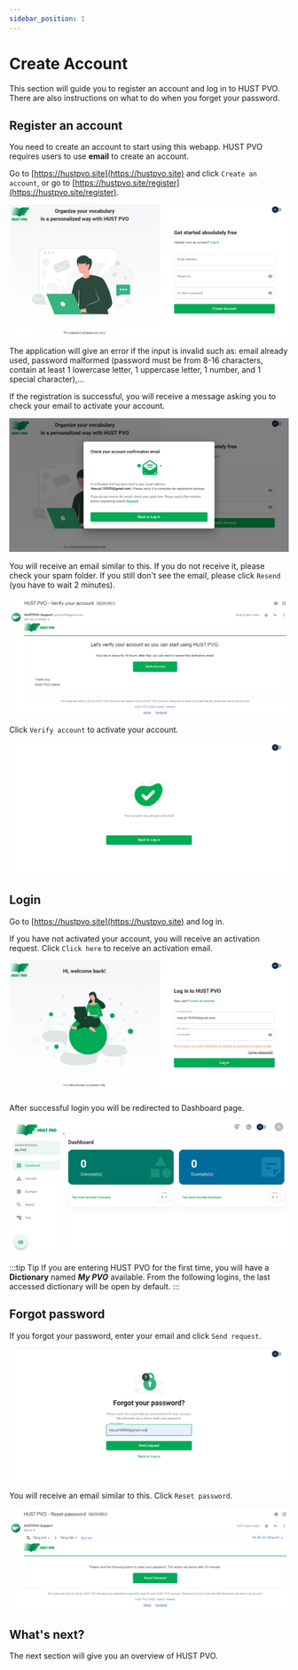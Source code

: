 ```yaml
---
sidebar_position: 1
---
```


# Create Account

This section will guide you to register an account and log in to HUST PVO. There are also instructions on what to do when you forget your password.

## Register an account

You need to create an account to start using this webapp. HUST PVO requires users to use **email** to create an account.

Go to [https://hustpvo.site](https://hustpvo.site) and click ```Create an account```, or go to [https://hustpvo.site/register](https://hustpvo.site/register).

![Register page](./img/registerPage.PNG)

The application will give an error if the input is invalid such as: email already used, password malformed (password must be from 8-16 characters, contain at least 1 lowercase letter, 1 uppercase letter, 1 number, and 1 special character),...

If the registration is successful, you will receive a message asking you to check your email to activate your account.

![Check account confirmation email dialog](./img/registerCheckEmailDialog.PNG)

You will receive an email similar to this. If you do not receive it, please check your spam folder. If you still don't see the email, please click ```Resend``` (you have to wait 2 minutes).

![Account confirmation email](./img/accountConfirmationEmail.PNG)

Click ```Verify account``` to activate your account.

![Activate account result](./img/activateAccountResult.PNG)

## Login

Go to [https://hustpvo.site](https://hustpvo.site) and log in.

If you have not activated your account, you will receive an activation request. Click ```Click here``` to receive an activation email.

![Login unactivated account](./img/loginUnactivatedAccount.PNG)

After successful login you will be redirected to Dashboard page.

![Login success](./img/loginSuccessToDashboard.PNG)

:::tip Tip
If you are entering HUST PVO for the first time, you will have a **Dictionary** named ***My PVO*** available. From the following logins, the last accessed dictionary will be open by default.
:::
## Forgot password

If you forgot your password, enter your email and click ```Send request```.

![Forgot password](./img/forgotPassword.PNG)

You will receive an email similar to this. Click ```Reset password```.

![Reset password email](./img/resetPasswordEmail.PNG)

## What's next?

The next section will give you an overview of HUST PVO.